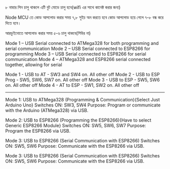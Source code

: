 ৮ নাম্বার পিন চালু থাকলে এটি বুট মোডে চালু হবে(wifi এর সাথে কানেক্ট করার জন্য)



Node MCU তে কোড আপলোড করার সময় ৭,৮ সুইচ অন করতে হবে
কোড আপলোড হয়ে গেলে ৭-৮ বন্ধ করে দিতে হবে।

আরডুইনোতে আপলোড করার সময় ৫-৬ চালু থাকবে(শিউর না)


Mode 1 – USB Serial connected to ATMega328 for both programming and serial communication
Mode 2 – USB Serial connected to ESP8266 for programming
Mode 3 – USB Serial connected to ESP8266 for serial communication
Mode 4 – ATMega328 and ESP8266 serial connected together, allowing for serial



Mode 1 - USB to AT - SW3 and SW4 on. All other off
Mode 2 - USB to ESP Prog - SW5, SW6, SW7 on. All other off
Mode 3 - USB to ESP - SW5, SW6 on. All other off
Mode 4 - AT to ESP - SW1, SW2 on. All other off


------------------------------------------------------------------------------------------

Mode 1: USB to ATMega328 (Programming & Communication){Select Just Arduino Uno}
Switches ON: SW3, SW4
Purpose: Program or communicate with the Arduino (ATMega328) via USB.


Mode 2: USB to ESP8266 (Programming the ESP8266){Have to select Generic ESP8266 Module}
Switches ON: SW5, SW6, SW7
Purpose: Program the ESP8266 via USB.


Mode 3: USB to ESP8266 (Serial Communication with ESP8266)
Switches ON: SW5, SW6
Purpose: Communicate with the ESP8266 via USB.



Mode 3: USB to ESP8266 (Serial Communication with ESP8266)
Switches ON: SW5, SW6
Purpose: Communicate with the ESP8266 via USB.